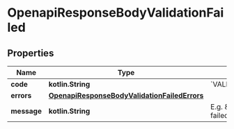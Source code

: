 
# OpenapiResponseBodyValidationFailed

## Properties
Name | Type | Description | Notes
------------ | ------------- | ------------- | -------------
**code** | **kotlin.String** | &#x60;VALIDATION_FAILED&#x60; |  [optional]
**errors** | [**OpenapiResponseBodyValidationFailedErrors**](OpenapiResponseBodyValidationFailedErrors.md) |  |  [optional]
**message** | **kotlin.String** | E.g. \&quot;Validation failed.\&quot; |  [optional]



